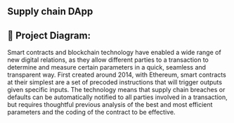 ## Supply chain DApp

## 🔧 Project Diagram:
Smart contracts and blockchain technology have enabled a wide range of new digital relations, as they allow different parties to a transaction to determine and measure certain parameters in a quick, seamless and transparent way.
First created around 2014, with Ethereum, smart contracts at their simplest are a set of precoded instructions that will trigger outputs given specific inputs. The technology means that supply chain breaches or defaults can be automatically notified to all parties involved in a transaction, but requires thoughtful previous analysis of the best and most efficient parameters and the coding of the contract to be effective.

